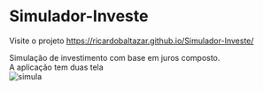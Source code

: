 # Simulador-Investe  
  
Visite o projeto https://ricardobaltazar.github.io/Simulador-Investe/  
  
Simulação de investimento com base em juros composto.  
A aplicação tem duas tela   
![simula](https://user-images.githubusercontent.com/56805229/81835729-f7f4f100-9518-11ea-9e13-8df797e50bdb.png)
